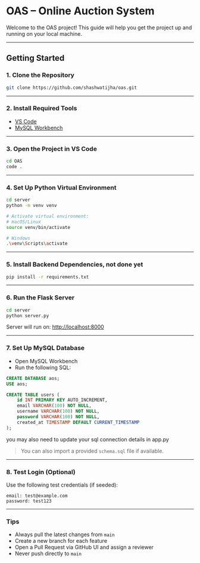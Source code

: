 
# OAS – Online Auction System

Welcome to the OAS project! This guide will help you get the project up and running on your local machine.

---

## Getting Started

### 1. Clone the Repository

```bash
git clone https://github.com/shashwatijha/oas.git
```

---

### 2. Install Required Tools

- [VS Code](https://code.visualstudio.com/)
- [MySQL Workbench](https://dev.mysql.com/downloads/workbench/)

---

### 3. Open the Project in VS Code

```bash
cd OAS
code .
```

---

### 4. Set Up Python Virtual Environment

```bash
cd server
python -m venv venv

# Activate virtual environment:
# macOS/Linux
source venv/bin/activate

# Windows
.\venv\Scripts\activate
```

---

### 5. Install Backend Dependencies, not done yet

```bash
pip install -r requirements.txt
```

---

### 6. Run the Flask Server

```bash
cd server
python server.py
```

Server will run on: [http://localhost:8000](http://localhost:8000)

---

### 7. Set Up MySQL Database

- Open MySQL Workbench
- Run the following SQL:

```sql
CREATE DATABASE aos;
USE aos;

CREATE TABLE users (
    id INT PRIMARY KEY AUTO_INCREMENT,
    email VARCHAR(100) NOT NULL,
    username VARCHAR(100) NOT NULL,
    password VARCHAR(100) NOT NULL,
    created_at TIMESTAMP DEFAULT CURRENT_TIMESTAMP
);
```

you may also need to update your sql connection details in app.py

> You can also import a provided `schema.sql` file if available.

---

### 8. Test Login (Optional)

Use the following test credentials (if seeded):

```text
email: test@example.com
password: test123
```

---

### Tips

- Always pull the latest changes from `main`
- Create a new branch for each feature
- Open a Pull Request via GitHub UI and assign a reviewer
- Never push directly to `main`


